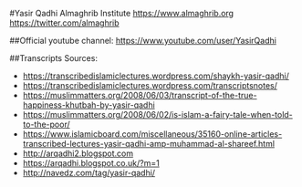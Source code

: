 #Yasir Qadhi
Almaghrib Institute
https://www.almaghrib.org
https://twitter.com/almaghrib

##Official youtube channel: https://www.youtube.com/user/YasirQadhi

##Transcripts Sources:

* https://transcribedislamiclectures.wordpress.com/shaykh-yasir-qadhi/
* https://transcribedislamiclectures.wordpress.com/transcriptsnotes/  
* https://muslimmatters.org/2008/06/03/transcript-of-the-true-happiness-khutbah-by-yasir-qadhi
* https://muslimmatters.org/2008/06/02/is-islam-a-fairy-tale-when-told-to-the-poor/
* https://www.islamicboard.com/miscellaneous/35160-online-articles-transcribed-lectures-yasir-qadhi-amp-muhammad-al-shareef.html
* http://arqadhi2.blogspot.com
* https://arqadhi.blogspot.co.uk/?m=1
* http://navedz.com/tag/yasir-qadhi/
